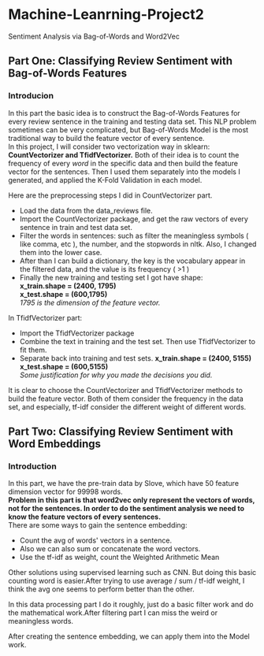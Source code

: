 # Machine-Leanrning-Project2
Sentiment Analysis via Bag-of-Words and Word2Vec

## Part One: Classifying Review Sentiment with Bag-of-Words Features
### Introducion
In this part the basic idea is to construct the Bag-of-Words Features for every review sentence in the training and testing data set. 
This NLP problem sometimes can be very complicated, but Bag-of-Words Model is the most traditional way to build the feature vector of every sentence.<br>
In this project, I will consider two vectorization way in sklearn: __CountVectorizer and TfidfVectorizer.__ Both of their idea is to count the frequency of every *word* in the specific data and then build the feature vector for the sentences. Then I used them separately into the models I generated, and applied the K-Fold Validation in each model.

Here are the preprocessing steps I did in CountVectorizer part.<br>
- Load the data from the data_reviews file. 
- Import the CountVectorizer package, and get the raw vectors of every sentence in train and test data set.
- Filter the words in sentences: such as filter the meaningless symbols ( like comma, etc ), the number, and the stopwords in nltk. Also, I changed them into the lower case.
- After than I can build a dictionary, the key is the vocabulary appear in the filtered data, and the value is its frequency ( >1 )
- Finally the new training and testing set I got have shape:<br>
**x_train.shape = (2400, 1795)**<br>
**x_test.shape = (600,1795)**<br>
_1795 is the dimension of the feature vector._
	
In TfidfVectorizer part:
- Import the TfidfVectorizer package
- Combine the text in training and the test set. Then use TfidfVectorizer to  fit them.
- Separate back into training and test sets. 
**x_train.shape = (2400, 5155)**<br>
**x_test.shape = (600,5155)**<br>
_Some justification for why you made the decisions you did._

It is clear to choose the CountVectorizer and TfidfVectorizer methods to build the feature vector. Both of them consider the frequency in the data set, and especially, tf-idf consider the different weight of different words.


















## Part Two: Classifying Review Sentiment with Word Embeddings
### Introduction
In this part, we have the pre-train data by Slove, which have 50 feature dimension vector for 99998 words.<br>
**Problem in this part is that word2vec only represent the vectors of words, not for the sentences. In order to do the sentiment analysis we need to know the feature vectors of every sentences.**<br>
There are some ways to gain the sentence embedding:<br>
- Count the avg of words' vectors in a sentence.
- Also we can also sum or concatenate the word vectors.
- Use the tf-idf as weight, count the Weighted Arithmetic Mean

Other solutions using supervised learning such as CNN. But doing this basic counting word is easier.After trying to use average / sum / tf-idf weight, I think the avg one seems to perform better than the other.

In this data processing part I do it roughly, just do a basic filter work and do the mathematical work.After filtering part I can miss the weird or meaningless words.

After creating the sentence embedding, we can apply them into the Model work. 

